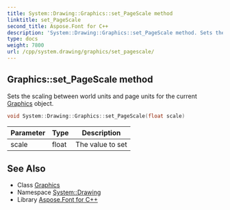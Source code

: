 ```yaml
---
title: System::Drawing::Graphics::set_PageScale method
linktitle: set_PageScale
second_title: Aspose.Font for C++
description: 'System::Drawing::Graphics::set_PageScale method. Sets the scaling between world units and page units for the current Graphics object in C++.'
type: docs
weight: 7800
url: /cpp/system.drawing/graphics/set_pagescale/
---
```

## Graphics::set_PageScale method


Sets the scaling between world units and page units for the current [Graphics](../) object.

```cpp
void System::Drawing::Graphics::set_PageScale(float scale)
```


| Parameter | Type | Description |
| --- | --- | --- |
| scale | float | The value to set |

## See Also

* Class [Graphics](../)
* Namespace [System::Drawing](../../)
* Library [Aspose.Font for C++](../../../)
